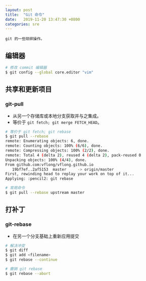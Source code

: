 ```yaml
---
layout: post
title:  "Git 命令"
date:   2019-11-20 13:47:30 +0800
categories: sre
---
```


    git 的一些琐碎操作。

## 编辑器

```bash
# 修改 commit 编辑器
$ git config --global core.editor "vim"
```

## 共享和更新项目

### git-pull

* 从另一个存储库或本地分支获取并与之集成。
* 等价于 `git fetch; git merge FETCH_HEAD`。

```bash
# 等价于 git fetch; git rebase
$ git pull --rebase
remote: Enumerating objects: 6, done.
remote: Counting objects: 100% (6/6), done.
remote: Compressing objects: 100% (2/2), done.
remote: Total 4 (delta 2), reused 4 (delta 2), pack-reused 0
Unpacking objects: 100% (4/4), done.
From github.com:vflong/vflong.github.io
   19bf7ef..2af5153  master     -> origin/master
First, rewinding head to replay your work on top of it...
Applying: :pencil2: git rebase

# 常用命令
$ git pull --rebase upstream master
```

## 打补丁

### git-rebase

* 在另一个分支基础上重新应用提交

```bash
# 解决冲突
$ git diff
$ git add <filename>
$ git rebase --continue

# 撤销 git rebase
$ git rebase --abort
```
